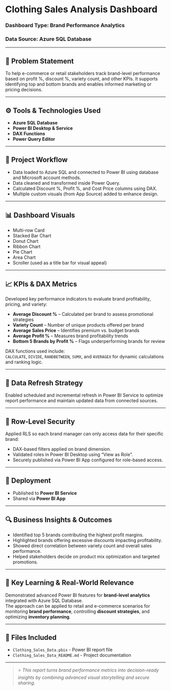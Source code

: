 # Clothing Sales Analysis Dashboard

### Dashboard Type: Brand Performance Analytics  
### Data Source: Azure SQL Database  

---

## 📝 Problem Statement

To help e-commerce or retail stakeholders track brand-level performance based on profit %, discount %, variety count, and other KPIs. It supports identifying top and bottom brands and enables informed marketing or pricing decisions.

---

## ⚙️ Tools & Technologies Used

- **Azure SQL Database**
- **Power BI Desktop & Service**
- **DAX Functions** 
- **Power Query Editor**

---

## 🔄 Project Workflow

- Data loaded to Azure SQL and connected to Power BI using database and Microsoft account methods.
- Data cleaned and transformed inside Power Query.
- Calculated Discount %, Profit %, and Cost Price columns using DAX.
- Multiple custom visuals (from App Source) added to enhance design.

---

## 📊 Dashboard Visuals

- Multi-row Card
- Stacked Bar Chart
- Donut Chart
- Ribbon Chart
- Pie Chart
- Area Chart
- Scroller (used as a title bar for visual appeal)
---
## 📈 KPIs & DAX Metrics

Developed key performance indicators to evaluate brand profitability, pricing, and variety:  

- **Average Discount %** – Calculated per brand to assess promotional strategies  
- **Variety Count** – Number of unique products offered per brand  
- **Average Sales Price** – Identifies premium vs. budget brands  
- **Average Profit %** – Measures brand profitability trends  
- **Bottom 5 Brands by Profit %** – Flags underperforming brands for review  

DAX functions used include:  
`CALCULATE`, `DIVIDE`, `RANDBETWEEN`, `SUMX`, and `AVERAGEX` for dynamic calculations and ranking logic.  

---

## 🔄 Data Refresh Strategy

Enabled scheduled and incremental refresh in Power BI Service to optimize report performance and maintain updated data from connected sources.

---

## 🔐 Row‑Level Security

Applied RLS so each brand manager can only access data for their specific brand:

- DAX-based filters applied on brand dimension.
- Validated roles in Power BI Desktop using “View as Role”.
- Securely published via Power BI App configured for role-based access.

---
## 🚀 Deployment 

- Published to **Power BI Service**
- Shared via **Power BI App**

---

## 🔍 Business Insights & Outcomes

- Identified top 5 brands contributing the highest profit margins.  
- Highlighted brands offering excessive discounts impacting profitability.  
- Showed direct correlation between variety count and overall sales performance.  
- Helped stakeholders decide on product mix optimization and targeted promotions.  

---

## 📌 Key Learning & Real-World Relevance

Demonstrated advanced Power BI features for **brand-level analytics** integrated with Azure SQL Database.  
The approach can be applied to retail and e-commerce scenarios for monitoring **brand performance**, controlling **discount strategies**, and optimizing **inventory planning**.  

---




## 📁 Files Included

- `Clothing_Sales_Data.pbix` - Power BI report file
- `Clothing_Sales_Data_README.md` - Project documentation


---

> ⭐ *This report turns brand performance metrics into decision-ready insights by combining advanced visual storytelling and secure sharing.*
